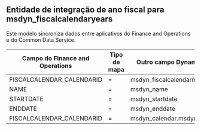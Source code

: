 ## <a name="fiscal-calendar-year-integration-entity-to-msdyn_fiscalcalendaryears"></a>Entidade de integração de ano fiscal para msdyn_fiscalcalendaryears

Este modelo sincroniza dados entre aplicativos do Finance and Operations e do Common Data Service.

Campo do Finance and Operations | Tipo de mapa | Outro campo Dynamics 365 | Valor padrão
---|---|---|---
FISCALCALENDAR_CALENDARID | = | msdyn_fiscalcalendarname | 
NAME | = | msdyn_name | 
STARTDATE | = | msdyn_startdate | 
ENDDATE | = | msdyn_enddate | 
FISCALCALENDAR_CALENDARID | = | msdyn_calendar.msdyn_calendar | 
